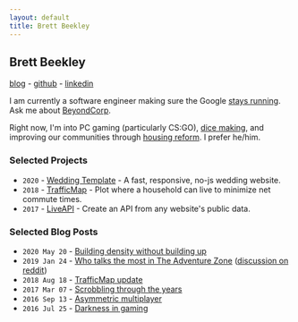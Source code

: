 ```yaml
---
layout: default
title: Brett Beekley
---
```

## Brett Beekley

[blog](https://blog.beekley.xyz) - [github](https://github.com/beekley) - [linkedin](https://www.linkedin.com/in/brettbeekley/)

I am currently a software engineer making sure the Google [stays running](https://landing.google.com/sre/). Ask me about [BeyondCorp](https://www.beyondcorp.com/).

Right now, I'm into PC gaming (particularly CS:GO), [dice making](https://www.instagram.com/humorsdice/), and improving our communities through [housing reform](https://twitter.com/cayimby). I prefer he/him.

### Selected Projects

* `2020` - [Wedding Template](https://github.com/beekley/wedding-template) - A fast, responsive, no-js wedding website.
* `2018` - [TrafficMap](https://github.com/beekley/TrafficMap) - Plot where a household can live to minimize net commute times.
* `2017` - [LiveAPI](https://github.com/Live-API/LAPI-Server) - Create an API from any website's public data.

### Selected Blog Posts

* `2020 May 20` - [Building density without building up](https://blog.beekley.xyz/Building-density-without-building-up/)
* `2019 Jan 24` - [Who talks the most in The Adventure Zone](https://blog.beekley.xyz/Who-Talks-Most-in-The-Adventure-Zone/) ([discussion on reddit](https://www.reddit.com/r/TheAdventureZone/comments/gp78y9/i_was_curious_how_much_everyone_talked_in_balance/))
* `2018 Aug 18` - [TrafficMap update](https://blog.beekley.xyz/traffic-map-update/)
* `2017 Mar 07` - [Scrobbling through the years](https://blog.beekley.xyz/scrobbling-through-the-years/)
* `2016 Sep 13` - [Asymmetric multiplayer](https://blog.beekley.xyz/asymmetric-multiplayer/)
* `2016 Jul 25` - [Darkness in gaming](https://blog.beekley.xyz/darkness-in-gaming/)

